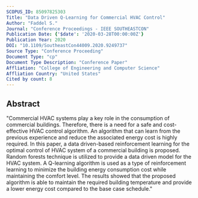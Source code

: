 ```yaml
---
SCOPUS_ID: 85097825303
Title: "Data Driven Q-Learning for Commercial HVAC Control"
Author: "Faddel S."
Journal: "Conference Proceedings - IEEE SOUTHEASTCON"
Publication Date: {'$date': '2020-03-28T00:00:00Z'}
Publication Year: 2020
DOI: "10.1109/SoutheastCon44009.2020.9249737"
Source Type: "Conference Proceeding"
Document Type: "cp"
Document Type Description: "Conference Paper"
Affliation: "College of Engineering and Computer Science"
Affliation Country: "United States"
Cited by count: 8
---
```


## Abstract
"Commercial HVAC systems play a key role in the consumption of commercial buildings. Therefore, there is a need for a safe and cost-effective HVAC control algorithm. An algorithm that can learn from the previous experience and reduce the associated energy cost is highly required. In this paper, a data driven-based reinforcement learning for the optimal control of HVAC system of a commercial building is proposed. Random forests technique is utilized to provide a data driven model for the HVAC system. A Q-learning algorithm is used as a type of reinforcement learning to minimize the building energy consumption cost while maintaining the comfort level. The results showed that the proposed algorithm is able to maintain the required building temperature and provide a lower energy cost compared to the base case schedule."
